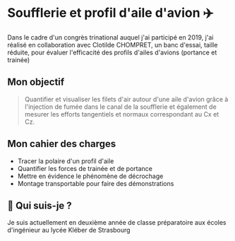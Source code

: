 
# Soufflerie  et profil d'aile d'avion ✈️

Dans le cadre d'un congrès trinational auquel j'ai participé en 2019, j'ai réalisé en collaboration avec Clotilde CHOMPRET, un banc d'essai, taille réduite, pour évaluer l'efficacité des profils d'ailes d'avions (portance et trainée)


## Mon objectif

> Quantifier et visualiser les filets d'air autour d'une aile d'avion grâce à l'injection de fumée dans le canal de la soufflerie et également de mesurer les efforts tangentiels et normaux correspondant au Cx et Cz.


## Mon cahier des charges

 - Tracer la polaire d'un profil d'aile
 - Quantifier les forces de trainée et de portance
 - Mettre en évidence le phénomène de décrochage
 - Montage transportable pour faire des démonstrations


## 🚀 Qui suis-je ?
Je suis actuellement en deuxième année de classe préparatoire aux écoles d'ingénieur au lycée Kléber de Strasbourg

